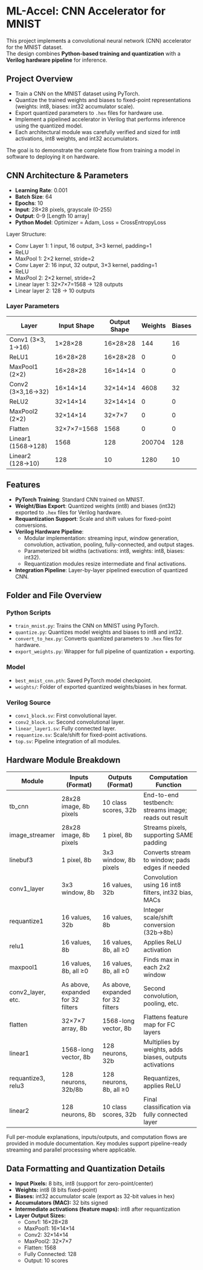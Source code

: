 <h1>ML-Accel: CNN Accelerator for MNIST</h1>
<p>This project implements a convolutional neural network (CNN) accelerator for the MNIST dataset.<br>
The design combines <strong>Python-based training and quantization</strong> with a <strong>Verilog hardware pipeline</strong> for inference.</p>

<h2>Project Overview</h2>
<ul>
  <li>Train a CNN on the MNIST dataset using PyTorch.</li>
  <li>Quantize the trained weights and biases to fixed-point representations (weights: int8, biases: int32 accumulator scale).</li>
  <li>Export quantized parameters to <code>.hex</code> files for hardware use.</li>
  <li>Implement a pipelined accelerator in Verilog that performs inference using the quantized model.</li>
  <li>Each architectural module was carefully verified and sized for int8 activations, int8 weights, and int32 accumulators.</li>
</ul>
<p>The goal is to demonstrate the complete flow from training a model in software to deploying it on hardware.</p>

<h2>CNN Architecture &amp; Parameters</h2>
<ul>
  <li><strong>Learning Rate</strong>: 0.001</li>
  <li><strong>Batch Size</strong>: 64</li>
  <li><strong>Epochs</strong>: 10</li>
  <li><strong>Input</strong>: 28&times;28 pixels, grayscale (0-255)</li>
  <li><strong>Output</strong>: 0-9 [Length 10 array]</li>
  <li><strong>Python Model</strong>: Optimizer = Adam, Loss = CrossEntropyLoss</li>
</ul>
<p>Layer Structure:</p>
<ul>
  <li>Conv Layer 1: 1 input, 16 output, 3&times;3 kernel, padding=1</li>
  <li>ReLU</li>
  <li>MaxPool 1: 2&times;2 kernel, stride=2</li>
  <li>Conv Layer 2: 16 input, 32 output, 3&times;3 kernel, padding=1</li>
  <li>ReLU</li>
  <li>MaxPool 2: 2&times;2 kernel, stride=2</li>
  <li>Linear layer 1: 32&times;7&times;7=1568 &rarr; 128 outputs</li>
  <li>Linear layer 2: 128 &rarr; 10 outputs</li>
</ul>

<h3>Layer Parameters</h3>
<table>
<thead>
<tr>
<th>Layer</th>
<th>Input Shape</th>
<th>Output Shape</th>
<th>Weights</th>
<th>Biases</th>
<th>Total Params</th>
</tr>
</thead>
<tbody>
<tr>
<td>Conv1 (3×3, 1→16)</td>
<td>1×28×28</td>
<td>16×28×28</td>
<td>144</td>
<td>16</td>
<td>160</td>
</tr>
<tr>
<td>ReLU1</td>
<td>16×28×28</td>
<td>16×28×28</td>
<td>0</td>
<td>0</td>
<td>0</td>
</tr>
<tr>
<td>MaxPool1 (2×2)</td>
<td>16×28×28</td>
<td>16×14×14</td>
<td>0</td>
<td>0</td>
<td>0</td>
</tr>
<tr>
<td>Conv2 (3×3,16→32)</td>
<td>16×14×14</td>
<td>32×14×14</td>
<td>4608</td>
<td>32</td>
<td>4640</td>
</tr>
<tr>
<td>ReLU2</td>
<td>32×14×14</td>
<td>32×14×14</td>
<td>0</td>
<td>0</td>
<td>0</td>
</tr>
<tr>
<td>MaxPool2 (2×2)</td>
<td>32×14×14</td>
<td>32×7×7</td>
<td>0</td>
<td>0</td>
<td>0</td>
</tr>
<tr>
<td>Flatten</td>
<td>32×7×7=1568</td>
<td>1568</td>
<td>0</td>
<td>0</td>
<td>0</td>
</tr>
<tr>
<td>Linear1 (1568→128)</td>
<td>1568</td>
<td>128</td>
<td>200704</td>
<td>128</td>
<td>200832</td>
</tr>
<tr>
<td>Linear2 (128→10)</td>
<td>128</td>
<td>10</td>
<td>1280</td>
<td>10</td>
<td>1290</td>
</tr>
</tbody>
</table>

<h2>Features</h2>
<ul>
  <li><strong>PyTorch Training</strong>: Standard CNN trained on MNIST.</li>
  <li><strong>Weight/Bias Export</strong>: Quantized weights (int8) and biases (int32) exported to <code>.hex</code> files for Verilog hardware.</li>
  <li><strong>Requantization Support</strong>: Scale and shift values for fixed-point conversions.</li>
  <li><strong>Verilog Hardware Pipeline</strong>:
    <ul>
      <li>Modular implementation: streaming input, window generation, convolution, activation, pooling, fully-connected, and output stages.</li>
      <li>Parameterized bit widths (activations: int8, weights: int8, biases: int32).</li>
      <li>Requantization modules resize intermediate and final activations.</li>
    </ul>
  </li>
  <li><strong>Integration Pipeline</strong>: Layer-by-layer pipelined execution of quantized CNN.</li>
</ul>

<h2>Folder and File Overview</h2>
<h3>Python Scripts</h3>
<ul>
  <li><code>train_mnist.py</code>: Trains the CNN on MNIST using PyTorch.</li>
  <li><code>quantize.py</code>: Quantizes model weights and biases to int8 and int32.</li>
  <li><code>convert_to_hex.py</code>: Converts quantized parameters to <code>.hex</code> files for hardware.</li>
  <li><code>export_weights.py</code>: Wrapper for full pipeline of quantization + exporting.</li>
</ul>
<h3>Model</h3>
<ul>
  <li><code>best_mnist_cnn.pth</code>: Saved PyTorch model checkpoint.</li>
  <li><code>weights/</code>: Folder of exported quantized weights/biases in hex format.</li>
</ul>
<h3>Verilog Source</h3>
<ul>
  <li><code>conv1_block.sv</code>: First convolutional layer.</li>
  <li><code>conv2_block.sv</code>: Second convolutional layer.</li>
  <li><code>linear_layer1.sv</code>: Fully connected layer.</li>
  <li><code>requantize.sv</code>: Scale/shift for fixed-point activations.</li>
  <li><code>top.sv</code>: Pipeline integration of all modules.</li>
</ul>

<h2>Hardware Module Breakdown</h2>
<table>
<thead>
<tr>
<th>Module</th>
<th>Inputs (Format)</th>
<th>Outputs (Format)</th>
<th>Computation Function</th>
</tr>
</thead>
<tbody>
<tr>
<td>tb_cnn</td>
<td>28x28 image, 8b pixels</td>
<td>10 class scores, 32b</td>
<td>End-to-end testbench: streams image; reads out result</td>
</tr>
<tr>
<td>image_streamer</td>
<td>28x28 image, 8b pixels</td>
<td>1 pixel, 8b</td>
<td>Streams pixels, supporting SAME padding</td>
</tr>
<tr>
<td>linebuf3</td>
<td>1 pixel, 8b</td>
<td>3x3 window, 8b pixels</td>
<td>Converts stream to window; pads edges if needed</td>
</tr>
<tr>
<td>conv1_layer</td>
<td>3x3 window, 8b</td>
<td>16 values, 32b</td>
<td>Convolution using 16 int8 filters, int32 bias, MACs</td>
</tr>
<tr>
<td>requantize1</td>
<td>16 values, 32b</td>
<td>16 values, 8b</td>
<td>Integer scale/shift conversion (32b→8b)</td>
</tr>
<tr>
<td>relu1</td>
<td>16 values, 8b</td>
<td>16 values, 8b, all ≥0</td>
<td>Applies ReLU activation</td>
</tr>
<tr>
<td>maxpool1</td>
<td>16 values, 8b, all ≥0</td>
<td>16 values, 8b, all ≥0</td>
<td>Finds max in each 2x2 window</td>
</tr>
<tr>
<td>conv2_layer, etc.</td>
<td>As above, expanded for 32 filters</td>
<td>As above, expanded for 32 filters</td>
<td>Second convolution, pooling, etc.</td>
</tr>
<tr>
<td>flatten</td>
<td>32×7×7 array, 8b</td>
<td>1568-long vector, 8b</td>
<td>Flattens feature map for FC layers</td>
</tr>
<tr>
<td>linear1</td>
<td>1568-long vector, 8b</td>
<td>128 neurons, 32b</td>
<td>Multiplies by weights, adds biases, outputs activations</td>
</tr>
<tr>
<td>requantize3, relu3</td>
<td>128 neurons, 32b/8b</td>
<td>128 neurons, 8b, all ≥0</td>
<td>Requantizes, applies ReLU</td>
</tr>
<tr>
<td>linear2</td>
<td>128 neurons, 8b</td>
<td>10 class scores, 32b</td>
<td>Final classification via fully connected layer</td>
</tr>
</tbody>
</table>
<p>Full per-module explanations, inputs/outputs, and computation flows are provided in module documentation. Key modules support pipeline-ready streaming and parallel processing where applicable.</p>

<h2>Data Formatting and Quantization Details</h2>
<ul>
  <li><strong>Input Pixels:</strong> 8 bits, int8 (support for zero-point/center)</li>
  <li><strong>Weights:</strong> int8 (8 bits fixed-point)</li>
  <li><strong>Biases:</strong> int32 accumulator scale (export as 32-bit values in hex)</li>
  <li><strong>Accumulators (MAC):</strong> 32 bits signed</li>
  <li><strong>Intermediate activations (feature maps):</strong> int8 after requantization</li>
  <li><strong>Layer Output Sizes:</strong>
    <ul>
      <li>Conv1: 16×28×28</li>
      <li>MaxPool1: 16×14×14</li>
      <li>Conv2: 32×14×14</li>
      <li>MaxPool2: 32×7×7</li>
      <li>Flatten: 1568</li>
      <li>Fully Connected: 128</li>
      <li>Output: 10 scores</li>
    </ul>
  </li>
</ul>
